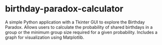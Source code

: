# birthday-paradox-calculator
A simple Python application with a Tkinter GUI to explore the Birthday Paradox. Allows users to calculate the probability of shared birthdays in a group or the minimum group size required for a given probability. Includes a graph for visualization using Matplotlib.
